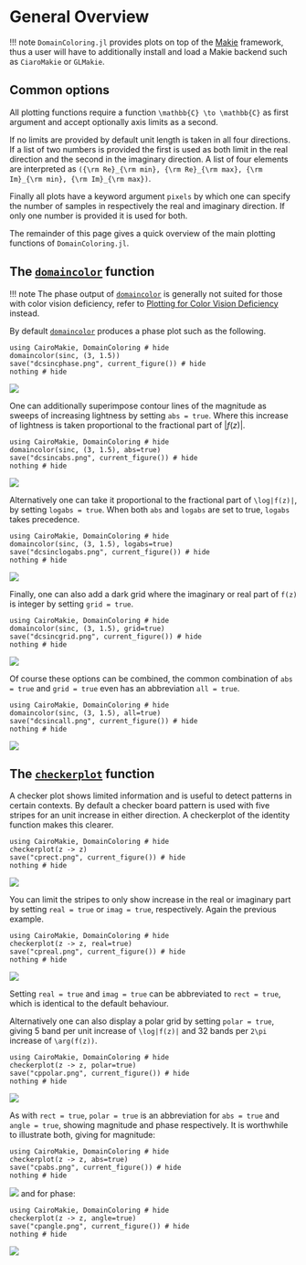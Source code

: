 # General Overview

!!! note
    `DomainColoring.jl` provides plots on top of the
    [Makie](https://makie.org) framework, thus a user will have to
    additionally install and load a Makie backend such as `CiaroMakie`
    or `GLMakie`.

## Common options

All plotting functions require a function ``\mathbb{C} \to \mathbb{C}``
as first argument and accept optionally axis limits as a second.

If no limits are provided by default unit length is taken in all four
directions. If a list of two numbers is provided the first is used as
both limit in the real direction and the second in the imaginary
direction. A list of four elements are interpreted as
``({\rm Re}_{\rm min}, {\rm Re}_{\rm max}, {\rm Im}_{\rm min},
{\rm Im}_{\rm max})``.

Finally all plots have a keyword argument `pixels` by which one can
specify the number of samples in respectively the real and imaginary
direction. If only one number is provided it is used for both.

The remainder of this page gives a quick overview of the main plotting
functions of `DomainColoring.jl`.

## The [`domaincolor`](@ref) function

!!! note
    The phase output of [`domaincolor`](@ref) is generally not suited
    for those with color vision deficiency, refer to [Plotting for Color
    Vision Deficiency](@ref) instead.

By default [`domaincolor`](@ref) produces a phase plot such as the
following.
```@example
using CairoMakie, DomainColoring # hide
domaincolor(sinc, (3, 1.5))
save("dcsincphase.png", current_figure()) # hide
nothing # hide
```
![](dcsincphase.png)

One can additionally superimpose contour lines of the magnitude as
sweeps of increasing lightness by setting `abs = true`. Where this
increase of lightness is taken proportional to the fractional part of
$|f(z)|$.
```@example
using CairoMakie, DomainColoring # hide
domaincolor(sinc, (3, 1.5), abs=true)
save("dcsincabs.png", current_figure()) # hide
nothing # hide
```
![](dcsincabs.png)

Alternatively one can take it proportional to the fractional part of
``\log|f(z)|``, by setting `logabs = true`. When both `abs` and `logabs`
are set to true, `logabs` takes precedence.
```@example
using CairoMakie, DomainColoring # hide
domaincolor(sinc, (3, 1.5), logabs=true)
save("dcsinclogabs.png", current_figure()) # hide
nothing # hide
```
![](dcsinclogabs.png)

Finally, one can also add a dark grid where the imaginary or real part
of ``f(z)`` is integer by setting `grid = true`.
```@example
using CairoMakie, DomainColoring # hide
domaincolor(sinc, (3, 1.5), grid=true)
save("dcsincgrid.png", current_figure()) # hide
nothing # hide
```
![](dcsincgrid.png)

Of course these options can be combined, the common combination of
`abs = true` and `grid = true` even has an abbreviation `all = true`.
```@example
using CairoMakie, DomainColoring # hide
domaincolor(sinc, (3, 1.5), all=true)
save("dcsincall.png", current_figure()) # hide
nothing # hide
```
![](dcsincall.png)

## The [`checkerplot`](@ref) function

A checker plot shows limited information and is useful to detect
patterns in certain contexts. By default a checker board pattern is used
with five stripes for an unit increase in either direction. A
checkerplot of the identity function makes this clearer.
```@example
using CairoMakie, DomainColoring # hide
checkerplot(z -> z)
save("cprect.png", current_figure()) # hide
nothing # hide
```
![](cprect.png)

You can limit the stripes to only show increase in the real or imaginary
part by setting `real = true` or `imag = true`, respectively. Again the
previous example.
```@example
using CairoMakie, DomainColoring # hide
checkerplot(z -> z, real=true)
save("cpreal.png", current_figure()) # hide
nothing # hide
```
![](cpreal.png)

Setting `real = true` and `imag = true` can be abbreviated to
`rect = true`, which is identical to the default behaviour.

Alternatively one can also display a polar grid by setting
`polar = true`, giving 5 band per unit increase of ``\log|f(z)|`` and 32
bands per ``2\pi`` increase of ``\arg(f(z))``.
```@example
using CairoMakie, DomainColoring # hide
checkerplot(z -> z, polar=true)
save("cppolar.png", current_figure()) # hide
nothing # hide
```
![](cppolar.png)

As with `rect = true`, `polar = true` is an abbreviation for
`abs = true` and `angle = true`, showing magnitude and phase
respectively. It is worthwhile to illustrate both, giving for magnitude:
```@example
using CairoMakie, DomainColoring # hide
checkerplot(z -> z, abs=true)
save("cpabs.png", current_figure()) # hide
nothing # hide
```
![](cpabs.png)
and for phase:
```@example
using CairoMakie, DomainColoring # hide
checkerplot(z -> z, angle=true)
save("cpangle.png", current_figure()) # hide
nothing # hide
```
![](cpangle.png)
